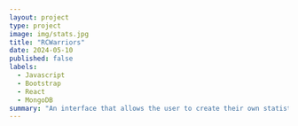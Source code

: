 ```yaml
---
layout: project
type: project
image: img/stats.jpg
title: "RCWarriors"
date: 2024-05-10
published: false
labels:
  - Javascript
  - Bootstrap
  - React
  - MongoDB
summary: "An interface that allows the user to create their own statistical experiments/sample spaces, variables, and events to perform probabilistic calculations and operations."
---
```

